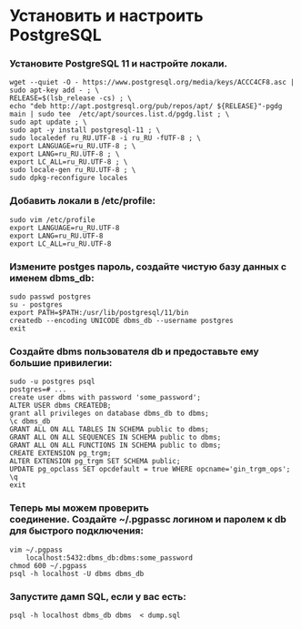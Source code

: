 # Установить и настроить PostgreSQL

### Установите PostgreSQL 11 и настройте локали.

```
wget --quiet -O - https://www.postgresql.org/media/keys/ACCC4CF8.asc | sudo apt-key add - ; \
RELEASE=$(lsb_release -cs) ; \
echo "deb http://apt.postgresql.org/pub/repos/apt/ ${RELEASE}"-pgdg main | sudo tee  /etc/apt/sources.list.d/pgdg.list ; \
sudo apt update ; \
sudo apt -y install postgresql-11 ; \
sudo localedef ru_RU.UTF-8 -i ru_RU -fUTF-8 ; \
export LANGUAGE=ru_RU.UTF-8 ; \
export LANG=ru_RU.UTF-8 ; \
export LC_ALL=ru_RU.UTF-8 ; \
sudo locale-gen ru_RU.UTF-8 ; \
sudo dpkg-reconfigure locales
```

### Добавить локали в /etc/profile:

```
sudo vim /etc/profile
export LANGUAGE=ru_RU.UTF-8
export LANG=ru_RU.UTF-8
export LC_ALL=ru_RU.UTF-8
```

### Измените postges пароль, создайте чистую базу данных с именем dbms_db:

```
sudo passwd postgres
su - postgres
export PATH=$PATH:/usr/lib/postgresql/11/bin
createdb --encoding UNICODE dbms_db --username postgres
exit
```

### Создайте dbms пользователя db и предоставьте ему большие привилегии:

```
sudo -u postgres psql
postgres=# ...
create user dbms with password 'some_password';
ALTER USER dbms CREATEDB;
grant all privileges on database dbms_db to dbms;
\c dbms_db
GRANT ALL ON ALL TABLES IN SCHEMA public to dbms;
GRANT ALL ON ALL SEQUENCES IN SCHEMA public to dbms;
GRANT ALL ON ALL FUNCTIONS IN SCHEMA public to dbms;
CREATE EXTENSION pg_trgm;
ALTER EXTENSION pg_trgm SET SCHEMA public;
UPDATE pg_opclass SET opcdefault = true WHERE opcname='gin_trgm_ops';
\q
exit
```

### Теперь мы можем проверить соединение. Создайте ~/.pgpassс логином и паролем к db для быстрого подключения:

```
vim ~/.pgpass
	localhost:5432:dbms_db:dbms:some_password
chmod 600 ~/.pgpass
psql -h localhost -U dbms dbms_db
```

### Запустите дамп SQL, если у вас есть:

```
psql -h localhost dbms_db dbms  < dump.sql
```

